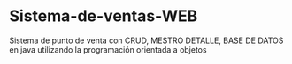 # Sistema-de-ventas-WEB
Sistema de punto de venta con CRUD, MESTRO DETALLE, BASE DE DATOS en java utilizando la programación orientada a objetos
